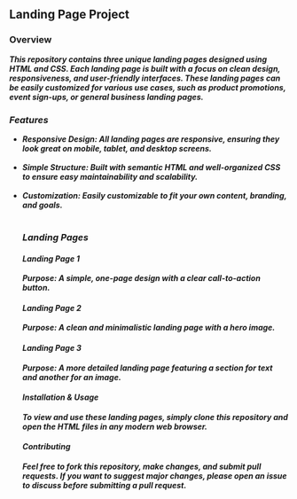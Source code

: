 <h2>Landing Page Project</h2>

<h3>Overview</h3>
<b><i>
This repository contains three unique landing pages designed using HTML and CSS. Each landing page is built with a focus on clean design, responsiveness, and user-friendly interfaces. These landing pages can be easily customized for various use cases, such as product promotions, event sign-ups, or general business landing pages.
<b><i>

<h3>Features</h3>
<ul>
<li>
Responsive Design: All landing pages are responsive, ensuring they look great on mobile, tablet, and desktop screens.</li> <br>

<li>
Simple Structure: Built with semantic HTML and well-organized CSS to ensure easy maintainability and scalability.</li> <br>

<li>
Customization: Easily customizable to fit your own content, branding, and goals.</li> <br>

<h3>Landing Pages</h3>

<h4>Landing Page 1</h4>
Purpose: A simple, one-page design with a clear call-to-action button.

<h4>Landing Page 2</h4>
Purpose: A clean and minimalistic landing page with a hero image.

<h4>Landing Page 3</h4>
Purpose: A more detailed landing page featuring a section for text and another for an image.

<h4>Installation & Usage</h4>
To view and use these landing pages, simply clone this repository and open the HTML files in any modern web browser.

<h4>Contributing</h4>
Feel free to fork this repository, make changes, and submit pull requests. If you want to suggest major changes, please open an issue to discuss before submitting a pull request.

